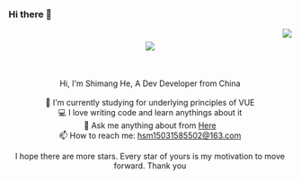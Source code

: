 ### Hi there 👋

<!--
**heshimang/heshimang** is a ✨ _special_ ✨ repository because its `README.md` (this file) appears on your GitHub profile.

Here are some ideas to get you started:

- 🔭 I’m currently working on ...
- 🌱 I’m currently learning ...
- 👯 I’m looking to collaborate on ...
- 🤔 I’m looking for help with ...
- 💬 Ask me about ...
- 📫 How to reach me: ...
- 😄 Pronouns: ...
- ⚡ Fun fact: ...
-->
<img align="right" src="https://visitor-badge.laobi.icu/badge?page_id=heshimang.heshimang">

<h1 align="center">
  <a href="https://git.io/typing-svg">
    <img src="https://readme-typing-svg.herokuapp.com/?lines=Hello,+There!+👋;Nice+to+meet+you!&center=true&size=30">
  </a>
</h1>
<br>
<p align="center">
  Hi, I'm Shimang He, A Dev Developer from China
  <br>
  <br>
  🔬 I'm currently studying for underlying principles of VUE
  <br>
  💻 I love writing code and learn anythings about it
  <br>
  💬 Ask me anything about from <a href="https://github.com/heshimang/heshimang/issues" title="Issues">Here</a>
  <br>
  📫 How to reach me: <a href="mailto: hsm15031585502@163.com">hsm15031585502@163.com</a>
</p>
<p align="center">I hope there are more stars. Every star of yours is my motivation to move forward. Thank you</p>
